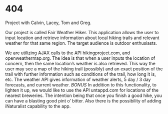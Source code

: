 # 404
Project with Calvin, Lacey, Tom and Greg.


Our project is called Fair Weather Hiker. This application allows the user to input location and retrieve information about local hiking trails and relevant weather for that same region. The target audience is outdoor enthusiasts.

We are utilizing AJAX calls to the API hikingproject.com, and openweathermap.org. The idea is that when a user inputs the location of concern, then the same location’s weather is also retrieved. This way the user may see a map of the hiking trail (possibly) and an exact position of the trail with further information such as conditions of the trail, how long it is, etc.
The weather API gives information of weather alerts, 5 day / 3 day forecasts, and current weather. 
*BONUS*
In addition to this functionality, to lighten it up, we would like to use the API untappd.com for locations of the nearest breweries. The intention being that once you finish a good hike, you can have a blasting good pint o’ bitter. Also there is the possibility of adding iNaturalist capability to the app.
